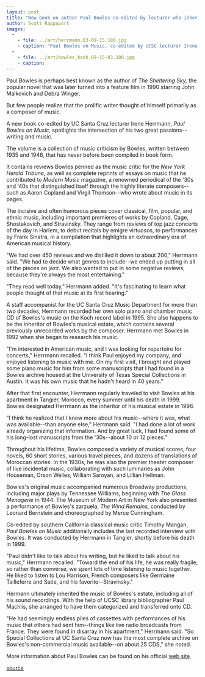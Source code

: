 ```yaml
---
layout: post
title: "New book on author Paul Bowles co-edited by lecturer who inherited famed writer's musical estate"
author: Scott Rappaport
images:
  -
    - file: ../art/herrmann.03-09-15.180.jpg
    - caption: "Paul Bowles on Music, co-edited by UCSC lecturer Irene Herrmann, is a collection of music criticism by Bowles, written between 1935 and 1946. Photo: Jim MacKenzie"
  -
    - file: ../art/bowles_book.09-15-03.180.jpg
    - caption: 
---
```


Paul Bowles is perhaps best known as the author of _The Sheltering Sky,_ the popular novel that was later turned into a feature film in 1990 starring John Malkovich and Debra Winger.

But few people realize that the prolific writer thought of himself primarily as a composer of music.  

A new book co-edited by UC Santa Cruz lecturer Irene Herrmann, _Paul Bowles on Music,_ spotlights the intersection of his two great passions--writing and music.

The volume is a collection of music criticism by Bowles, written between 1935 and 1946, that has never before been compiled in book form.   

It contains reviews Bowles penned as the music critic for the _New York Herald Tribune,_ as well as complete reprints of essays on music that he contributed to _Modern Music_ magazine, a renowned periodical of the '30s and '40s that distinguished itself through the highly literate composers--such as Aaron Copland and Virgil Thomson--who wrote about music in its pages.  

The incisive and often humorous pieces cover classical, film, popular, and ethnic music, including important premieres of works by Copland, Cage, Shostakovich, and Stravinsky. They range from reviews of top jazz concerts of the day in Harlem, to debut recitals by emigre virtuosos, to performances by Frank Sinatra, in a compilation that highlights an extraordinary era of American musical history.   

"We had over 450 reviews and we distilled it down to about 200," Herrmann said. "We had to decide what genres to include--we ended up putting in all of the pieces on jazz. We also wanted to put in some negative reviews, because they're always the most entertaining."  

"They read well today," Herrmann added. "It's fascinating to learn what people thought of that music at its first hearing."  

A staff accompanist for the UC Santa Cruz Music Department for more than two decades, Herrmann recorded her own solo piano and chamber music CD of Bowles's music on the Koch record label in 1995. She also happens to be the inheritor of Bowles's musical estate, which contains several previously unrecorded works by the composer. Herrmann met Bowles in 1992 when she began to research his music.  

"I'm interested in American music, and I was looking for repertoire for concerts," Herrmann recalled. "I think Paul enjoyed my company, and enjoyed listening to music with me. On my first visit, I brought and played some piano music for him from some manuscripts that I had found in a Bowles archive housed at the University of Texas Special Collections in Austin. It was his own music that he hadn't heard in 40 years."   

After that first encounter, Herrmann regularly traveled to visit Bowles at his apartment in Tangier, Morocco, every summer until his death in 1999\. Bowles designated Herrmann as the inheritor of his musical estate in 1996.  

"I think he realized that I knew more about his music--where it was, what was available--than anyone else," Herrmann said. "I had done a lot of work already organizing that information. And by great luck, I had found some of his long-lost manuscripts from the '30s--about 10 or 12 pieces."  

Throughout his lifetime, Bowles composed a variety of musical scores, four novels, 60 short stories, various travel pieces, and dozens of translations of Moroccan stories. In the 1930s, he was also the premier theater composer of live incidental music, collaborating with such luminaries as John Houseman, Orson Welles, William Saroyan, and Lillian Hellman.   

Bowles's original music accompanied numerous Broadway productions, including major plays by Tennessee Williams, beginning with _The Glass Menagerie_ in 1944. The Museum of Modern Art in New York also presented a performance of Bowles's zarzuela, _The Wind Remains,_ conducted by Leonard Bernstein and choreographed by Merce Cunningham.   

Co-edited by southern California classical music critic Timothy Mangan, _Paul Bowles on Music_ additionally includes the last recorded interview with Bowles. It was conducted by Herrmann in Tangier, shortly before his death in 1999.  

"Paul didn't like to talk about his writing, but he liked to talk about his music," Herrmann recalled. "Toward the end of his life, he was really fragile, so rather than converse, we spent lots of time listening to music together. He liked to listen to Lou Harrison, French composers like Germaine Tailleferre and Satie, and his favorite--Stravinsky."   

Hermann ultimately inherited the music of Bowles's estate, including all of his sound recordings. With the help of UCSC library bibliographer Paul Machlis, she arranged to have them categorized and transferred onto CD.   

"He had seemingly endless piles of cassettes with performances of his music that others had sent him--things like live radio broadcasts from France. They were found in disarray in his apartment," Herrmann said. "So Special Collections at UC Santa Cruz now has the most complete archive on Bowles's non-commercial music available--on about 25 CDS," she noted.  
  
More information about Paul Bowles can be found on his official [web site][1].

[1]: http://www.paulbowles.org

[source](http://www1.ucsc.edu/currents/03-04/09-15/bowles.html "Permalink to bowles")
